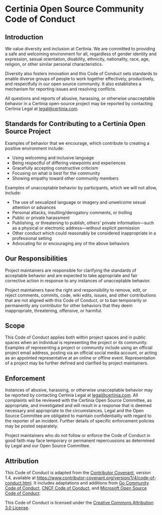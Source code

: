# Certinia Open Source Community Code of Conduct

## Introduction

We value diversity and inclusion at Certinia. We are committed to providing a safe and welcoming environment for all, regardless of gender identity and expression, sexual orientation, disability, ethnicity, nationality, race, age, religion, or other similar personal characteristics.

Diversity also fosters innovation and this Code of Conduct sets standards to enable diverse groups of people to work together effectively, productively, and respectfully in our open source community. It also establishes a mechanism for reporting issues and resolving conflicts.

All questions and reports of abusive, harassing, or otherwise unacceptable behavior in a Certinia open-source project may be reported by contacting Certinia Legal at legal@certinia.com.

## Standards for Contributing to a Certinia Open Source Project

Examples of behavior that we encourage, which contribute to creating a positive environment include:

- Using welcoming and inclusive language
- Being respectful of differing viewpoints and experiences
- Gracefully accepting constructive criticism
- Focusing on what is best for the community
- Showing empathy toward other community members

Examples of unacceptable behavior by participants, which we will not allow, include:

- The use of sexualized language or imagery and unwelcome sexual attention or advances
- Personal attacks, insulting/derogatory comments, or trolling
- Public or private harassment
- Publishing, or threatening to publish, others' private information—such as a physical or electronic address—without explicit permission
- Other conduct which could reasonably be considered inappropriate in a professional setting
- Advocating for or encouraging any of the above behaviors

## Our Responsibilities

Project maintainers are responsible for clarifying the standards of acceptable behavior and are expected to take appropriate and fair corrective action in response to any instances of unacceptable behavior.

Project maintainers have the right and responsibility to remove, edit, or reject comments, commits, code, wiki edits, issues, and other contributions that are not aligned with this Code of Conduct, or to ban temporarily or permanently any contributor for other behaviors that they deem inappropriate, threatening, offensive, or harmful.

## Scope

This Code of Conduct applies both within project spaces and in public spaces when an individual is representing the project or its community. Examples of representing a project or community include using an official project email address, posting via an official social media account, or acting as an appointed representative at an online or offline event. Representation of a project may be further defined and clarified by project maintainers.

## Enforcement

Instances of abusive, harassing, or otherwise unacceptable behavior may be reported by contacting Certinia Legal at legal@certinia.com. All complaints will be reviewed with the Certinia Open Source Committee, as appropriate, and investigated and will result in a response that is deemed necessary and appropriate to the circumstances. Legal and the Open Source Committee are obligated to maintain confidentiality with regard to the reporter of an incident. Further details of specific enforcement policies may be posted separately.

Project maintainers who do not follow or enforce the Code of Conduct in good faith may face temporary or permanent repercussions as determined by Legal and our Open Source Committee.

## Attribution

This Code of Conduct is adapted from the [Contributor Covenant](https://www.contributor-covenant.org/), version 1.4, available at https://www.contributor-covenant.org/version/1/4/code-of-conduct.html. It includes adaptations and additions from [Go Community Code of Conduct](https://golang.org/conduct), [CNCF Code of Conduct](https://github.com/cncf/foundation/blob/master/code-of-conduct.md), and [Microsoft Open Source Code of Conduct](https://opensource.microsoft.com/codeofconduct/).

This Code of Conduct is licensed under the [Creative Commons Attribution 3.0 License](https://creativecommons.org/licenses/by/3.0/us/).